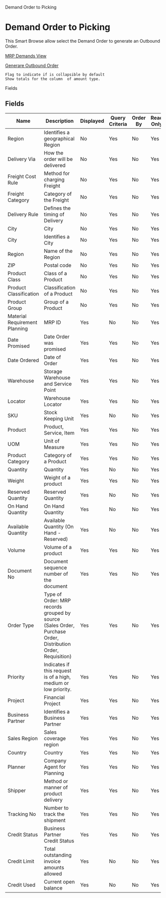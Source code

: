 
Demand Order to Picking
# Demand Order to Picking


This Smart Browse allow select the Demand Order to generate an Outbound Order.

[MRP Demands View](../../functional-guide/window/window-mrp-demands-view.md)

[Generare Outbound Order](../../functional-guide/process/process-wm_inoutbound-generate.md)

```
Flag to indicate if is collapsible by default
Show totals for the column  of amount type.
```
Fields
## Fields




Name                          | Description                                                                                                 | Displayed | Query Criteria | Order By | Read Only | Mandatory
----------------------------- | ----------------------------------------------------------------------------------------------------------- | --------- | -------------- | -------- | --------- | ---------
Region                        | Identifies a geographical Region                                                                            | No        | Yes            | No       | Yes       | No       
Delivery Via                  | How the order will be delivered                                                                             | No        | Yes            | No       | Yes       | No       
Freight Cost Rule             | Method for charging Freight                                                                                 | No        | Yes            | No       | Yes       | No       
Freight Category              | Category of the Freight                                                                                     | No        | Yes            | No       | Yes       | No       
Delivery Rule                 | Defines the timing of Delivery                                                                              | No        | Yes            | No       | Yes       | No       
City                          | City                                                                                                        | No        | Yes            | No       | Yes       | No       
City                          | Identifies a City                                                                                           | No        | Yes            | No       | Yes       | No       
Region                        | Name of the Region                                                                                          | No        | Yes            | No       | Yes       | No       
ZIP                           | Postal code                                                                                                 | No        | Yes            | No       | Yes       | No       
Product Class                 | Class of a Product                                                                                          | No        | Yes            | No       | Yes       | No       
Product Classification        | Classification of a Product                                                                                 | No        | Yes            | No       | Yes       | No       
Product Group                 | Group of a Product                                                                                          | No        | Yes            | No       | Yes       | No       
Material Requirement Planning | MRP ID                                                                                                      | Yes       | No             | No       | Yes       | Yes      
Date Promised                 | Date Order was promised                                                                                     | Yes       | Yes            | No       | Yes       | No       
Date Ordered                  | Date of Order                                                                                               | Yes       | Yes            | No       | Yes       | No       
Warehouse                     | Storage Warehouse and Service Point                                                                         | Yes       | Yes            | No       | Yes       | No       
Locator                       | Warehouse Locator                                                                                           | Yes       | Yes            | No       | Yes       | No       
SKU                           | Stock Keeping Unit                                                                                          | Yes       | No             | No       | Yes       | No       
Product                       | Product, Service, Item                                                                                      | Yes       | Yes            | No       | Yes       | No       
UOM                           | Unit of Measure                                                                                             | Yes       | Yes            | No       | Yes       | No       
Product Category              | Category of a Product                                                                                       | Yes       | Yes            | No       | Yes       | No       
Quantity                      | Quantity                                                                                                    | Yes       | No             | No       | Yes       | No       
Weight                        | Weight of a product                                                                                         | Yes       | Yes            | No       | Yes       | No       
Reserved Quantity             | Reserved Quantity                                                                                           | Yes       | No             | No       | Yes       | No       
On Hand Quantity              | On Hand Quantity                                                                                            | Yes       | No             | No       | Yes       | No       
Available Quantity            | Available Quantity (On Hand - Reserved)                                                                     | Yes       | No             | No       | Yes       | No       
Volume                        | Volume of a product                                                                                         | Yes       | Yes            | No       | Yes       | No       
Document No                   | Document sequence number of the document                                                                    | Yes       | Yes            | No       | Yes       | No       
Order Type                    | Type of Order: MRP records grouped by source (Sales Order, Purchase Order, Distribution Order, Requisition) | Yes       | Yes            | No       | Yes       | No       
Priority                      | Indicates if this request is of a high, medium or low priority.                                             | Yes       | Yes            | No       | Yes       | No       
Project                       | Financial Project                                                                                           | Yes       | Yes            | No       | Yes       | No       
Business Partner              | Identifies a Business Partner                                                                               | Yes       | Yes            | No       | Yes       | No       
Sales Region                  | Sales coverage region                                                                                       | Yes       | Yes            | No       | Yes       | No       
Country                       | Country                                                                                                     | Yes       | Yes            | No       | Yes       | No       
Planner                       | Company Agent for Planning                                                                                  | Yes       | Yes            | No       | Yes       | No       
Shipper                       | Method or manner of product delivery                                                                        | Yes       | Yes            | No       | Yes       | No       
Tracking No                   | Number to track the shipment                                                                                | Yes       | Yes            | No       | Yes       | No       
Credit Status                 | Business Partner Credit Status                                                                              | Yes       | Yes            | No       | Yes       | No       
Credit Limit                  | Total outstanding invoice amounts allowed                                                                   | Yes       | No             | No       | Yes       | No       
Credit Used                   | Current open balance                                                                                        | Yes       | No             | No       | Yes       | No       
